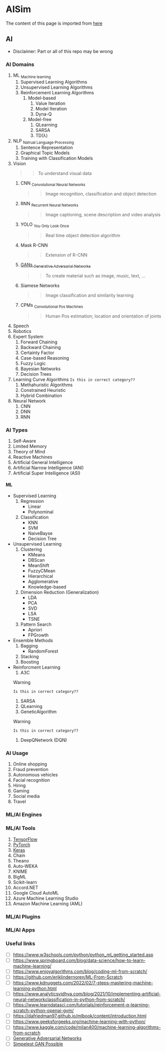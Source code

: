 # AISim
The content of this page is imported from [here](https://github.com/sh-navid/Headlines/blob/master/other/ai/README.md?plain=1)

## AI

- Disclaimer: Part or all of this repo may be wrong

### AI Domains

1. ML <sub>Machine learning</sub>
   1. Supervised Learning Algorithms
   1. Unsupervised Learning Algorithms
   1. Reinforcement Learning Algorithms
        1. Model-based
            1. Value Iteration
            1. Model Iteration
            1. Dyna-Q
        1. Model-free
            1. QLearning
            1. SARSA
            1. TD(λ)
1. NLP <sub>Natrual Language Processing</sub>
   1. Sentence Representation
   1. Graphical Topic Models
   1. Training with Classification Models
1. Vision
    >> To understand visual data
    1. CNN <sub>Convolutional Neural Networks</sub>
        >> Image recognition, classification and object detection
    1. RNN <sub>Recurrent Neural Networks</sub>
        >> Image captioning, scene description and video analysis
    1. YOLO <sub>You Only Look Once</sub>
        >> Real time object detection algorithm
    1. Mask R-CNN
        >> Extension of R-CNN
    1. [GANs <sub>Generative Adversarial Networks</sub>](https://realpython.com/generative-adversarial-networks/)
        >> To create material such as image, music, text, ...
    1. Siamese Networks
        >> Image classification and similarity learning
    1. CPMs <sub>Convolutional Pos Machines</sub>
        >> Human Pos estimation; location and orientation of joints
1. Speech
1. Robotics
1. Expert System
    1. Forward Chaining
    1. Backward Chaining
    1. Certainty Factor
    1. Case-based Reasoning
    1. Fuzzy Logic
    1. Bayesian Networks
    1. Decision Trees
1. Learning Curve Algorithms `Is this in correct category??`
    1. Methahuristic Algorithms
    1. Constrained Heuristic
    1. Hybrid Combination
1. Neural Network
    1. CNN
    1. DNN
    1. RNN

### AI Types

1. Self-Aware
1. Limited Memory
1. Theory of Mind
1. Reactive Machines
1. Artificial General Intelligence
1. Artificial Narrow Intelligence (ANI)
1. Artificial Super Intelligence (ASI)

#### ML

- Supervised Learning
  1. Regression
     - Linear
     - Polynominal
  1. Classification
     - KNN
     - SVM
     - NaiveBayse
     - Decision Tree
- Unsupervised Learning
  1. Clustering
     - KMeans
     - DBScan
     - MeanShift
     - FuzzyCMean
     - Hierarchical
     - Agglomerative
     - Knowledge-based
  1. Dimension Reduction (Generalization)
     - LDA
     - PCA
     - SVD
     - LSA
     - TSNE
  1. Pattern Search
     - Apriori
     - FPGrowth
- Ensemble Methods
  1. Bagging
     - RandomForest
  1. Stacking
  1. Boosting
- Reinforcment Learning
  1. A3C
    > [!WARNING]
    > `Is this in correct category??`
  1. SARSA
  1. QLearning
  1. GeneticAlgorithm 
    > [!WARNING]
    > `Is this in correct category??`
  1. DeepQNetwork (DQN)

### AI Usage
1. Online shopping
1. Fraud prevention
1. Autonomous vehicles
1. Facial recognition
1. Hiring
1. Gaming
1. Social media
1. Travel

### ML/AI Engines

### ML/AI Tools
1. [TensorFlow](https://www.tensorflow.org/)
1. [PyTorch](https://pytorch.org/)
1. [Keras](https://keras.io/)
1. Chain
1. Theano
1. Auto-WEKA
1. KNIME
1. BigML
1. Scikit-learn
1. Accord.NET
1. Google Cloud AutoML
1. Azure Machine Learning Studio
1. Amazon Machine Learning (AML)


### ML/AI Plugins

### ML/AI Apps

### Useful links
- [ ] https://www.w3schools.com/python/python_ml_getting_started.asp
- [ ] https://www.springboard.com/blog/data-science/how-to-learn-machine-learning/
- [ ] https://www.enjoyalgorithms.com/blog/coding-ml-from-scratch/
- [ ] https://github.com/eriklindernoren/ML-From-Scratch
- [ ] https://www.kdnuggets.com/2022/02/7-steps-mastering-machine-learning-python.html
- [ ] https://www.analyticsvidhya.com/blog/2021/10/implementing-artificial-neural-networkclassification-in-python-from-scratch/
- [ ] https://www.learndatasci.com/tutorials/reinforcement-q-learning-scratch-python-openai-gym/
- [ ] https://dafriedman97.github.io/mlbook/content/introduction.html
- [ ] https://www.geeksforgeeks.org/machine-learning-with-python/
- [ ] https://www.kaggle.com/code/milan400/machine-learning-algorithms-from-scratch
- [ ] [Generative Adversarial Networks](https://realpython.com/generative-adversarial-networks/)
- [ ] [Simpelest GAN Possible](https://towardsdatascience.com/pointgan-a-breakdown-of-the-simplest-gan-possible-3a15244dc508)